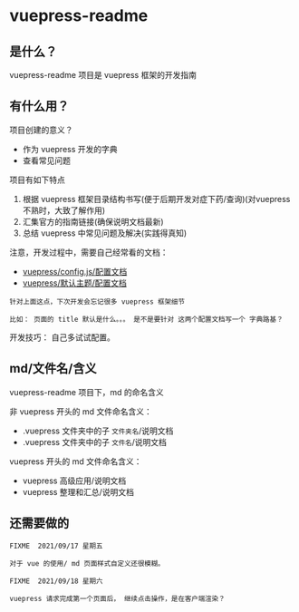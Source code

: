 # vuepress-readme

## 是什么？
vuepress-readme 项目是 vuepress 框架的开发指南

## 有什么用？

项目创建的意义？
- 作为 vuepress 开发的字典
- 查看常见问题

项目有如下特点
1. 根据 vuepress 框架目录结构书写(便于后期开发对症下药/查询)(对vuepress不熟时，大致了解作用)
2. 汇集官方的指南链接(确保说明文档最新)
3. 总结 vuepress 中常见问题及解决(实践得真知)

注意，开发过程中，需要自己经常看的文档：
- [vuepress/config.js/配置文档](https://vuepress.vuejs.org/zh/config/)
- [vuepress/默认主题/配置文档](https://vuepress.vuejs.org/zh/theme/default-theme-config.html)

``` shell
针对上面这点，下次开发会忘记很多 vuepress 框架细节

比如： 页面的 title 默认是什么。。。 是不是要针对 这两个配置文档写一个 字典路基？
```

开发技巧： 自己多试试配置。



## md/文件名/含义
vuepress-readme 项目下，md 的命名含义

非 vuepress 开头的 md 文件命名含义：
- .vuepress 文件夹中的子 `文件夹名`/说明文档
- .vuepress 文件夹中的子 `文件名`/说明文档

vuepress 开头的 md 文件命名含义：
- vuepress 高级应用/说明文档
- vuepress 整理和汇总/说明文档


## 还需要做的

```?
FIXME  2021/09/17 星期五

对于 vue 的使用/ md 页面样式自定义还很模糊。
```


```?
FIXME  2021/09/18 星期六

vuepress 请求完成第一个页面后， 继续点击操作，是在客户端渲染？
```
